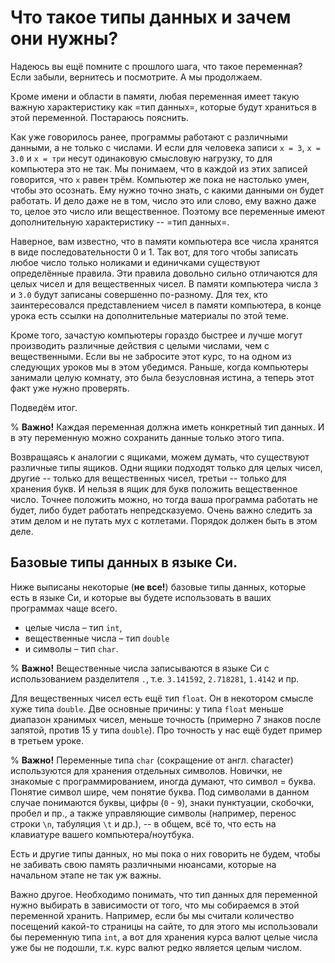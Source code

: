 # Что такое типы данных и зачем они нужны?

Надеюсь вы ещё помните с прошлого шага, что такое переменная? Если забыли, вернитесь и посмотрите. А мы продолжаем.

Кроме имени и области в памяти, любая переменная имеет такую важную характеристику как =тип данных=, которые будут храниться в этой переменной. Постараюсь пояснить.

Как уже говорилось ранее, программы работают с различными данными, а не только с числами. И если для человека записи `x = 3`, `x = 3.0` и `x = три` несут одинаковую смысловую нагрузку, то для компьютера это не так. Мы понимаем, что в каждой из этих записей говорится, что `х` равен трём. Компьютер же пока не настолько умен, чтобы это осознать. Ему нужно точно знать, с какими данными он будет работать. И дело даже не в том, число это или слово, ему важно даже то, целое это число или вещественное. Поэтому все переменные имеют дополнительную характеристику -- =тип данных=.

Наверное, вам известно, что в памяти компьютера все числа хранятся в виде последовательности 0 и 1. Так вот, для того чтобы записать любое число только ноликами и единичками существуют определённые правила. Эти правила довольно сильно отличаются для целых чисел и для вещественных чисел. В памяти компьютера числа `3` и `3.0` будут записаны совершенно по-разному. Для тех, кто заинтересовался представлением чисел в памяти компьютера, в конце урока есть ссылки на дополнительные материалы по этой теме.

Кроме того, зачастую компьютеры гораздо быстрее и лучше могут производить различные действия с целыми числами, чем с вещественными. Если вы не забросите этот курс, то на одном из следующих уроков мы в этом убедимся. Раньше, когда компьютеры занимали целую комнату, это была безусловная истина, а теперь этот факт уже нужно проверять.

Подведём итог. 

% **Важно!**
Каждая переменная должна иметь конкретный тип данных. И в эту переменную можно сохранить данные только этого типа.

Возвращаясь к аналогии с ящиками, можем думать, что существуют различные типы ящиков. Одни ящики подходят только для целых чисел, другие -- только для вещественных чисел, третьи -- только для хранения букв. И нельзя в ящик для букв положить вещественное число. Точнее положить можно, но тогда ваша программа работать не будет, либо будет работать непредсказуемо. Очень важно следить за этим делом и не путать мух с котлетами. Порядок должен быть в этом деле.


## Базовые типы данных в языке Си.
Ниже выписаны некоторые (**не все!**) базовые типы данных, которые есть в языке Си, и которые вы будете использовать в ваших программах чаще всего.

* целые числа – тип `int`,
* вещественные числа – тип `double`
* и символы – тип `char`.

% **Важно!**
Вещественные числа записываются в языке Си с использованием разделителя `.`, т.е. `3.141592`, `2.718281`, `1.4142` и пр. 

Для вещественных чисел есть ещё тип `float`. Он в некотором смысле хуже типа `double`. Две основные причины: у типа `float` меньше диапазон хранимых чисел, меньше точность (примерно 7 знаков после запятой, против 15 у типа `double`). Про точность у нас ещё будет пример в третьем уроке.

% **Важно!**
Переменные типа `char` (сокращение от англ. character) используются для хранения отдельных символов. Новички, не знакомые с программированием, иногда думают, что символ = буква. 
Понятие символ шире, чем понятие буква. Под символами в данном случае понимаются буквы, цифры (`0` - `9`), знаки пунктуации, скобочки, пробел и пр., а также управляющие символы (например, перенос строки `\n`, табуляция `\t` и др.), -- в общем, всё то, что есть на клавиатуре вашего компьютера/ноутбука.

Есть и другие типы данных, но мы пока о них говорить не будем, чтобы не забивать свою память различными нюансами, которые на начальном этапе не так уж важны.

Важно другое. Необходимо понимать, что тип данных для переменной нужно выбирать в зависимости от того, что мы собираемся в этой переменной хранить. Например, если бы мы считали количество посещений какой-то страницы на сайте, то для этого мы использовали бы переменную типа `int`, а вот для хранения курса валют целые числа уже бы не подошли, т.к. курс валют редко является целым числом.
